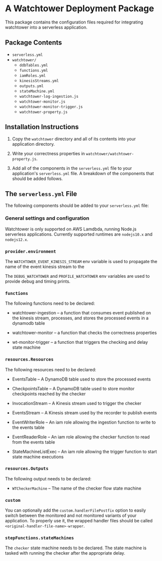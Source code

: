 # A Watchtower Deployment Package

This package contains the configuration files required for integrating
watchtower into a serverless application.

## Package Contents

* `serverless.yml`
* `watchtower/`
    * `ddbTables.yml`
    * `functions.yml`
    * `iamRoles.yml`
    * `kinesisStreams.yml`
    * `outputs.yml`
    * `stateMachine.yml`
    * `watchtower-log-ingestion.js`
    * `watchtower-monitor.js`
    * `watchtower-monitor-trigger.js`
    * `watchtower-property.js`

## Installation Instructions

1. Copy the `watchtower` directory and all of its contents into your
   application directory.

2. Write your correctness properties in
   `watchtower/watchtower-property.js`.

3. Add all of the components in the `serverless.yml` file to your
   application's `serverless.yml` file. A breakdown of the components
   that should be added follows.

## The `serverless.yml` File

The following components should be added to your `serverless.yml` file:

### General settings and configuration

Watchtower is only supported on AWS Lamdbda, running Node.js
serverless applications. Currently supported runtimes are `nodejs10.x`
and `nodejs12.x`.

### `provider.environment`

The `WATCHTOWER_EVENT_KINESIS_STREAM` env variable is used to
propagate the name of the event kinesis stream to the

The `DEBUG_WATCHTOWER` and `PROFILE_WATCHTOWER` env variables are used
to provide debug and timing prints.

### `functions`

The following functions need to be declared:

* watchtower-ingestion &ndash; a function that consumes event
  published on the kinesis stream, processes, and stores the processed
  events in a dynamodb table

* watchtower-monitor &ndash; a function that checks the correctness
  properties

* wt-monitor-trigger &ndash; a function that triggers the checking and
  delay state machine


### `resources.Resources`
The following resources need to be declared:

* EventsTable &ndash; A DynamoDB table used to store the processed
  events

* CheckpointsTable &ndash; A DynamoDB table used to store monitor
  checkpoints reached by the checker

* InvocationStream &ndash; A Kinesis stream used to trigger the
  checker

* EventsStream &ndash; A Kinesis stream used by the recorder to
  publish events

* EventWriterRole &ndash; An iam role allowing the ingestion function
  to write to the events table

* EventReaderRole &ndash; An iam role allowing the checker function to
  read from the events table

* StateMachineListExec &ndash; An iam role allowing the trigger
  function to start state machine executions

### `resources.Outputs`
The following output needs to be declared:

* `WTCheckerMachine` &ndash; The name of the checker flow state
  machine

### `custom`

You can optionally add the `custom.handlerFilePostfix` option to
easily switch between the monitored and not monitored variants of your
application. To properly use it, the wrapped handler files should be
called `<original-handler-file-name>-wrapper`.

### `stepFunctions.stateMachines`

The `checker` state machine needs to be declared. The state machine is
tasked with running the checker after the appropriate delay.
